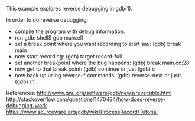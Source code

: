 This example explores reverse debugging in gdb(1).

In order to do reverse debugging:
- compile the program with debug information.
- run gdb:
	shell$ gdb main.elf
- set a break point where you want recording to start say:
	(gdb) break main
- now start recording:
	(gdb) target record-full
- set another breakpoint where the bug happens:
	(gdb) break main.cc:28
- now get to that break point:
	(gdb) continue
	or just
	(gdb) c
- now back up using reverse-* commands:
	(gdb) reverse-next
	or just:
	(gdb) rn

References:
http://www.gnu.org/software/gdb/news/reversible.html
http://stackoverflow.com/questions/1470434/how-does-reverse-debugging-work
https://www.sourceware.org/gdb/wiki/ProcessRecord/Tutorial
